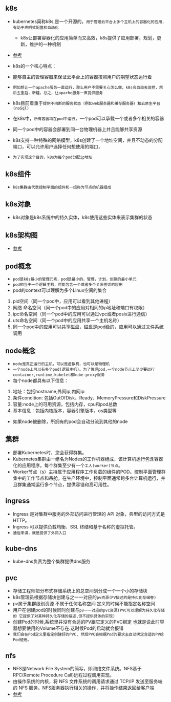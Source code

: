 ## k8s
* kubernetes简称k8s,是一个开源的，`用于管理云平台上多个主机上的容器化的应用，有助于声明式配置和自动化`
  * k8s让部署容器化的应用简单而又高效，k8s提供了应用部署，规划，更新，维护的一种机制
* [参考]("https://mp.weixin.qq.com/s/EDcNF6uC5n59eDNoh9ZdWg")

* k8s的一个核心特点：
* 能够自主的管理容器来保证云平台上的容器按照用户的期望状态运行着
* `例如想让一个apache服务一直运行，那么用户不需要关心怎么做，k8s会自动去监控，然后去重启，新建，总之，让apache服务一直提供服务`

* k8s目前着重于`提供不间断的服务状态（例如web服务器和缓存服务器）和云原生平台(noSql)`

* 在k8s中，`所有容器均在pod中运行`，一个pod可以承载一个或者多个相关的容器
* 同一个pod中的容器会部署到同一台物理机器上并且能够共享资源

* k8s支持一种特殊的网络模型，k8s创建了一个地址空间，并且不动态的分配端口，可以允许用户选择任何想使用的端口，
* `为了实现这个目的，k8s为每个pod分配ip地址`

## k8s组件
* `k8s集群由代表控制平面的组件和一组称为节点的机器组成`

## k8s对象
* k8s对象是k8s系统中的持久实体，k8s使用这些实体来表示集群的状态

## k8s架构图
* [参考]("https://www.kubernetes.org.cn/kubernetes%e8%ae%be%e8%ae%a1%e6%9e%b6%e6%9e%84")

## pod概念
* `pod是k8s最小的管理元素，pod是最小的，管理，计划，创建的最小单元`
* `pod相当于一个逻辑主机，可能包含一个或者多个关系密切的应用`
*  pod的context可以理解为多个Linux空间的集合
1. pid空间（同一个pod中，应用可以看到其他进程）
2. 网络 命名空间（同一个pod中的应用对相同的ip地址和端口有权限）
3. ipc命名空间（同一个pod中的应用可以通过vpc或者posix进行通信）
4. uts命名空间（同一个pod中的应用共享一个主机名称）
5. 同一个pod中的应用可以共享磁盘，磁盘是pod级的，应用可以通过文件系统调用

## node概念
* `node是真正运行的主机，可以是虚拟机，也可以是物理机`
* `一个node上可以有多个pod(逻辑主机)。为了管理pod,一个node节点上至少要运行container,runtime,kubelet和kube-proxy服务`
* 每个node都具有以下信息：
1. 地址：包括hostname,外网ip,内网ip
2. 条件condition: 包括OutOfDisk、Ready、MemoryPressure和DiskPressure
3. 容量:node上的可用资源，包括内存，cpu和pod总数
4. 基本信息：包括内核版本，容器引擎版本，os类型等
* 如果node被删除，所拥有的pod会自动分流到其他的node

## 集群
* 部署Kubernetes时，您会获得群集。
* Kubernetes集群由一组名为Nodes的工作机器组成，该计算机运行包含容器化的应用程序。每个群集至少有一个`工人(worker)节点`。
* Worker节点（s）主持属于应用程序工作负载的组件的POD。控制平面管理群集中的工作节点和吊舱。在生产环境中，控制平面通常跨多台计算机运行，并且群集通常运行多个节点，提供容错和高可用性。

## ingress
* Ingress 是对集群中服务的外部访问进行管理的 API 对象，典型的访问方式是 HTTP。
* Ingress 可以提供负载均衡、SSL 终结和基于名称的虚拟托管。
* `通俗来讲，就是提供了外网入口`

## kube-dns
* kube-dns负责为整个集群提供dns服务

## pvc
* 存储工程师把分布式存储系统上的总空间划分成一个一个小的存储块
* k8s管理员根据存储块创建与之一一对应的`pv资源(PV描述的是持久化存储卷)`
* pv属于集群级别资源  不属于任何名称空间 定义的时候不能指定名称空间
* 用户在创建pod的时候同时创建与`pv一一对应的pvc资源(PVC可以理解为持久化存储的 它提供了对某种持久化存储的描述,但不提供具体的实现)`
* 创建Pod的时候,系统里并没有合适的PV跟它定义的PVC绑定 也就是说此时容器想要使用的Volume不存在.这时候Pod的启动就会报错
* `我们会在Pod定义里指定创建好的PVC, 然后PVC会根据Pod的要求去自动绑定合适的PV给Pod使用。`

## nfs
*  NFS是Network File System的简写，即网络文件系统。NFS基于RPC(Remote Procedure Call)远程过程调用实现。
*  由操作系统的内核，将 NFS 文件系统的调用请求通过 TCP/IP 发送至服务端的 NFS 服务。NFS服务器执行相关的操作，并将操作结果返回给客户端
* [参考]("https://blog.csdn.net/zhonglinzhang/article/details/90636704")

